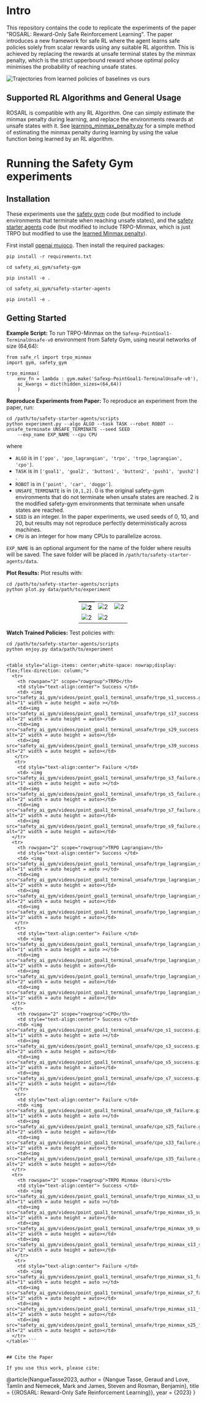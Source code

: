 # Intro

This repository contains the code to replicate the experiments of the paper "ROSARL: Reward-Only Safe Reinforcement Learning". The paper introduces a new framework for safe RL where the agent learns safe policies solely from scalar rewards using any suitable RL algorithm. This is achieved by replacing the rewards at unsafe terminal states by the minmax penalty, which is the strict upperbound reward whose optimal policy minimises the probability of reaching unsafe states.

![Trajectories from learned policies of baselines vs ours](safety_ai_gym/images/algorithms_trajectories.png)

## Supported RL Algorithms and General Usage

ROSARL is compatible with any RL Algorithm. One can simply estimate the minmax penalty during learning, and replace the environments rewards at unsafe states with it. See [learning_minmax_penalty.py](learning_minmax_penalty.py) for a simple method of estimating the minmax penalty during learning by using the value function being learned by an RL algorithm. 

# Running the Safety Gym experiments

## Installation
These experiments use the [safety gym]([safety_ai_gym/safety-gym](https://github.com/openai/safety-gym)) code (but modified to include environments that terminate when reaching unsafe states), and the [safety starter agents]([safety_ai_gym/safety-starter-agents](https://github.com/openai/safety-starter-agents)) code (but modified to include TRPO-Minmax, which is just TRPO but modified to use the [learned Minmax penalty](learning_minmax_penalty.py)).   

First install [openai mujoco](https://github.com/openai/mujoco-py). Then install the required packages:

```
pip install -r requirements.txt
```

```
cd safety_ai_gym/safety-gym

pip install -e .
```

```
cd safety_ai_gym/safety-starter-agents

pip install -e .
```

## Getting Started

**Example Script:** To run TRPO-Minmax on the `Safexp-PointGoal1-TerminalUnsafe-v0` environment from Safety Gym, using neural networks of size (64,64):

```
from safe_rl import trpo_minmax
import gym, safety_gym

trpo_minmax(
	env_fn = lambda : gym.make('Safexp-PointGoal1-TerminalUnsafe-v0'),
	ac_kwargs = dict(hidden_sizes=(64,64))
	)

```


**Reproduce Experiments from Paper:** To reproduce an experiment from the paper, run:

```
cd /path/to/safety-starter-agents/scripts
python experiment.py --algo ALGO --task TASK --robot ROBOT --unsafe_terminate UNSAFE_TERMINATE --seed SEED 
	--exp_name EXP_NAME --cpu CPU
```

where 

* `ALGO` is in `['ppo', 'ppo_lagrangian', 'trpo', 'trpo_lagrangian', 'cpo']`.
* `TASK` is in `['goal1', 'goal2', 'button1', 'button2', 'push1', 'push2']` .
* `ROBOT` is in `['point', 'car', 'doggo']`.
* `UNSAFE_TERMINATE` is in `[0,1,2]`. 0 is the original safety-gym environments that do not terminate when unsafe states are reached. 2 is the modified safety-gym environments that terminate when unsafe states are reached.
* `SEED` is an integer. In the paper experiments, we used seeds of 0, 10, and 20, but results may not reproduce perfectly deterministically across machines.
* `CPU` is an integer for how many CPUs to parallelize across.

`EXP_NAME` is an optional argument for the name of the folder where results will be saved. The save folder will be placed in `/path/to/safety-starter-agents/data`. 


**Plot Results:** Plot results with:

```
cd /path/to/safety-starter-agents/scripts
python plot.py data/path/to/experiment
```


<table style="align-items: center;white-space: nowrap;display: flex;flex-direction: column;">
  <tr>
    <th columnspan="2" scope="columngroup"><img src="safety_ai_gym/images/_legend.pdf" alt="2" width = auto height = auto></th>
    <td><img src="safety_ai_gym/images/_cumulativecost_nolegend.pdf" alt="2" width = auto height = auto></td>
    <td><img src="safety_ai_gym/images/_averageepcost_nolegend.pdf" alt="2" width = auto height = auto></td>
  </tr>   
  <tr>
    <td><img src="safety_ai_gym/images/_eplen_nolegend.pdf" alt="2" width = auto height = auto></td>
    <td><img src="safety_ai_gym/images/_averageepret_nolegend.pdf" alt="2" width = auto height = auto></td>
  </tr> 
</table>

**Watch Trained Policies:** Test policies with:

```
cd /path/to/safety-starter-agents/scripts
python enjoy.py data/path/to/experiment


<table style="align-items: center;white-space: nowrap;display: flex;flex-direction: column;">
  <tr>
    <th rowspan="2" scope="rowgroup">TRPO</th>
    <td style="text-align:center"> Success </td>
    <td> <img src="safety_ai_gym/videos/point_goal1_terminal_unsafe/trpo_s1_success.gif"  alt="1" width = auto height = auto ></td>
    <td><img src="safety_ai_gym/videos/point_goal1_terminal_unsafe/trpo_s17_success.gif" alt="2" width = auto height = auto></td>
    <td><img src="safety_ai_gym/videos/point_goal1_terminal_unsafe/trpo_s29_success.gif" alt="2" width = auto height = auto></td>
    <td><img src="safety_ai_gym/videos/point_goal1_terminal_unsafe/trpo_s39_success.gif" alt="2" width = auto height = auto></td>
   </tr> 
   <tr>
    <td style="text-align:center"> Failure </td>
    <td> <img src="safety_ai_gym/videos/point_goal1_terminal_unsafe/trpo_s3_failure.gif"  alt="1" width = auto height = auto ></td>
    <td><img src="safety_ai_gym/videos/point_goal1_terminal_unsafe/trpo_s5_failure.gif" alt="2" width = auto height = auto></td>
    <td><img src="safety_ai_gym/videos/point_goal1_terminal_unsafe/trpo_s7_failure.gif" alt="2" width = auto height = auto></td>
    <td><img src="safety_ai_gym/videos/point_goal1_terminal_unsafe/trpo_s9_failure.gif" alt="2" width = auto height = auto></td>
  </tr>
  <tr>
    <th rowspan="2" scope="rowgroup">TRPO Lagrangian</th>
    <td style="text-align:center"> Success </td>
    <td> <img src="safety_ai_gym/videos/point_goal1_terminal_unsafe/trpo_lagrangian_s1_success.gif"  alt="1" width = auto height = auto ></td>
    <td><img src="safety_ai_gym/videos/point_goal1_terminal_unsafe/trpo_lagrangian_s3_success.gif" alt="2" width = auto height = auto></td>
    <td><img src="safety_ai_gym/videos/point_goal1_terminal_unsafe/trpo_lagrangian_s15_success.gif" alt="2" width = auto height = auto></td>
    <td><img src="safety_ai_gym/videos/point_goal1_terminal_unsafe/trpo_lagrangian_s23_success.gif" alt="2" width = auto height = auto></td>
   </tr> 
   <tr>
    <td style="text-align:center"> Failure </td>
    <td> <img src="safety_ai_gym/videos/point_goal1_terminal_unsafe/trpo_lagrangian_s5_failure.gif"  alt="1" width = auto height = auto ></td>
    <td><img src="safety_ai_gym/videos/point_goal1_terminal_unsafe/trpo_lagrangian_s7_failure.gif" alt="2" width = auto height = auto></td>
    <td><img src="safety_ai_gym/videos/point_goal1_terminal_unsafe/trpo_lagrangian_s9_failure.gif" alt="2" width = auto height = auto></td>
    <td><img src="safety_ai_gym/videos/point_goal1_terminal_unsafe/trpo_lagrangian_s11_failure.gif" alt="2" width = auto height = auto></td>
  </tr>
  <tr>
    <th rowspan="2" scope="rowgroup">CPO</th>
    <td style="text-align:center"> Success </td>
    <td> <img src="safety_ai_gym/videos/point_goal1_terminal_unsafe/cpo_s1_success.gif"  alt="1" width = auto height = auto ></td>
    <td><img src="safety_ai_gym/videos/point_goal1_terminal_unsafe/cpo_s3_success.gif" alt="2" width = auto height = auto></td>
    <td><img src="safety_ai_gym/videos/point_goal1_terminal_unsafe/cpo_s5_success.gif" alt="2" width = auto height = auto></td>
    <td><img src="safety_ai_gym/videos/point_goal1_terminal_unsafe/cpo_s7_success.gif" alt="2" width = auto height = auto></td>
   </tr> 
   <tr>
    <td style="text-align:center"> Failure </td>
    <td> <img src="safety_ai_gym/videos/point_goal1_terminal_unsafe/cpo_s9_failure.gif"  alt="1" width = auto height = auto ></td>
    <td><img src="safety_ai_gym/videos/point_goal1_terminal_unsafe/cpo_s25_failure.gif" alt="2" width = auto height = auto></td>
    <td><img src="safety_ai_gym/videos/point_goal1_terminal_unsafe/cpo_s33_failure.gif" alt="2" width = auto height = auto></td>
    <td><img src="safety_ai_gym/videos/point_goal1_terminal_unsafe/cpo_s35_failure.gif" alt="2" width = auto height = auto></td>
  </tr>
  <tr>
    <th rowspan="2" scope="rowgroup">TRPO Minmax (Ours)</th>
    <td style="text-align:center"> Success </td>
    <td> <img src="safety_ai_gym/videos/point_goal1_terminal_unsafe/trpo_minmax_s3_success.gif"  alt="1" width = auto height = auto ></td>
    <td><img src="safety_ai_gym/videos/point_goal1_terminal_unsafe/trpo_minmax_s5_success.gif" alt="2" width = auto height = auto></td>
    <td><img src="safety_ai_gym/videos/point_goal1_terminal_unsafe/trpo_minmax_s9_success.gif" alt="2" width = auto height = auto></td>
    <td><img src="safety_ai_gym/videos/point_goal1_terminal_unsafe/trpo_minmax_s13_success.gif" alt="2" width = auto height = auto></td>
   </tr> 
   <tr>
    <td style="text-align:center"> Failure </td>
    <td> <img src="safety_ai_gym/videos/point_goal1_terminal_unsafe/trpo_minmax_s1_failure.gif"  alt="1" width = auto height = auto ></td>
    <td><img src="safety_ai_gym/videos/point_goal1_terminal_unsafe/trpo_minmax_s7_failure.gif" alt="2" width = auto height = auto></td>
    <td><img src="safety_ai_gym/videos/point_goal1_terminal_unsafe/trpo_minmax_s11_failure.gif" alt="2" width = auto height = auto></td>
    <td><img src="safety_ai_gym/videos/point_goal1_terminal_unsafe/trpo_minmax_s25_failure.gif" alt="2" width = auto height = auto></td>
  </tr>
</table>```


## Cite the Paper

If you use this work, please cite:

```
@article{NangueTasse2023,
    author = {Nangue Tasse, Geraud and Love, Tamlin and Nemecek, Mark and James, Steven and Rosman, Benjamin},
    title = {{ROSARL: Reward-Only Safe Reinforcement Learning}},
    year = {2023}
}
```
